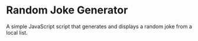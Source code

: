 # Random Joke Generator

A simple JavaScript script that generates and displays a random joke from a local list.


